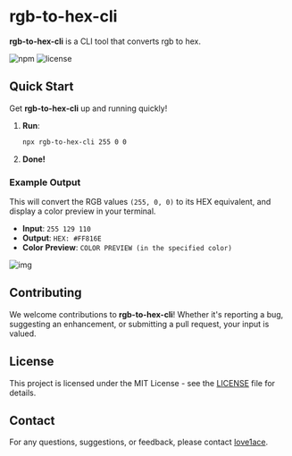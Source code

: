 # rgb-to-hex-cli

**rgb-to-hex-cli** is a CLI tool that converts rgb to hex.

![npm](https://img.shields.io/npm/v/rgb-to-hex-cli)
![license](https://img.shields.io/npm/l/rgb-to-hex-cli)

## Quick Start

Get **rgb-to-hex-cli** up and running quickly!

1. **Run**:
    ```bash
    npx rgb-to-hex-cli 255 0 0
    ```
2. **Done!**

### Example Output

This will convert the RGB values `(255, 0, 0)` to its HEX equivalent, and display a color preview in your terminal.

- **Input**: `255 129 110`
- **Output**: `HEX: #FF816E`
- **Color Preview**: `COLOR PREVIEW (in the specified color)`

![img](img.png)

## Contributing

We welcome contributions to **rgb-to-hex-cli**! Whether it's reporting a bug, suggesting an enhancement, or submitting a pull request, your input is valued.

## License

This project is licensed under the MIT License - see the [LICENSE](LICENSE) file for details.

## Contact

For any questions, suggestions, or feedback, please contact [love1ace](mailto:lovelacedud@gmail.com).